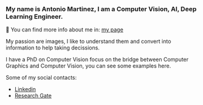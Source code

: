 ### My name is Antonio Martinez, I am a Computer Vision, AI, Deep Learning Engineer.

🤔 You can find more info about me in: [my page](https://amalbala.carrd.co/)

My passion are images, I like to understand them and convert into information to help taking decissions. 

I have a PhD on Computer Vision focus on the bridge between Computer Graphics and Computer Vision, you can see some examples here.

Some of my social contacts:
- [Linkedin](www.linkedin.com/in/antoniomartinezalbala)
- [Research Gate](https://www.researchgate.net/profile/Antonio-Martinez-38)



<!--
**amalbala/amalbala** is a ✨ _special_ ✨ repository because its `README.md` (this file) appears on your GitHub profile.

Here are some ideas to get you started:

- 🔭 I’m currently working on ...
- 🌱 I’m currently learning ...
- 👯 I’m looking to collaborate on ...
- 🤔 I’m looking for help with ...
- 💬 Ask me about ...
- 📫 How to reach me: ...
- 😄 Pronouns: ...
- ⚡ Fun fact: ...
-->
